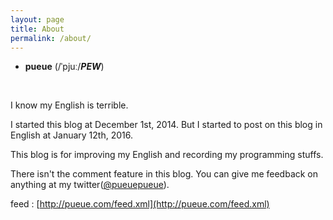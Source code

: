 ```yaml
---
layout: page
title: About
permalink: /about/
---
```

- **pueue** (/ˈpjuː/***PEW***)
<br/>

I know my English is terrible.

I started this blog at December 1st, 2014. But I started to post on this blog in English at January 12th, 2016.

This blog is for improving my English and recording my programming stuffs.

There isn't the comment feature in this blog. You can give me feedback on anything at my twitter([@pueuepueue](http://twitter.com/pueuepueue)).

feed : [http://pueue.com/feed.xml](http://pueue.com/feed.xml)